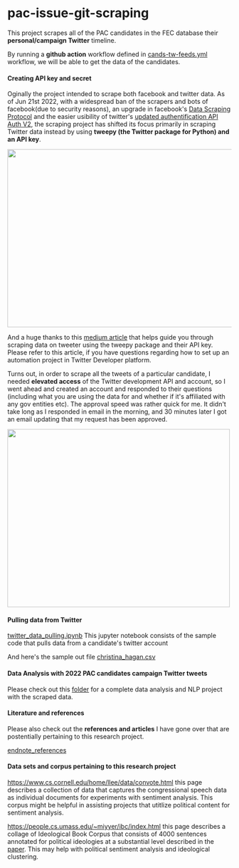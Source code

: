 # pac-issue-git-scraping
This project scrapes all of the PAC candidates in the FEC database their **personal/campaign Twitter** timeline. 


By running a **github action** workflow defined in [cands-tw-feeds.yml](.github/workflows/cands-tw-feeds.yml) workflow, we will be able to get the data of the candidates.
#### Creating API key and secret
Oginally the project intended to scrape both facebook and twitter data. As of Jun 21st 2022, with a widespread ban of the scrapers and bots of facebook(due to security reasons), an upgrade in facebook's [Data Scraping Protocol](https://developers.facebook.com/docs/development/terms-and-policies/automated-data-collection/) and the easier usibility of twitter's [updated authentification API Auth V2](https://developer.twitter.com/en/docs/authentication/oauth-2-0), the scraping project has shifted its focus primarily in scraping Twitter data instead by using **tweepy (the Twitter package for Python) and an API key**. 

<img src="https://github.com/shiyis/pac-cands-git-scraping/blob/main/img/tw-api-interface.png" width="750" height="400">

And a huge thanks to this [medium article](https://dev.to/twitterdev/a-comprehensive-guide-for-using-the-twitter-api-v2-using-tweepy-in-python-15d9) that helps guide you through scraping data on tweeter using the tweepy package and their API key. Please refer to this article, if you have questions regarding how to set up an automation project in Twitter Developer platform.

Turns out, in order to scrape all the tweets of a particular candidate, I needed **elevated access** of the Twitter development API and account, so I went ahead and created an account and responded to their questions (including what you are using the data for and whether if it's affiliated with any gov entities etc). The approval speed was rather quick for me. It didn't take long as I responded in email in the morning, and 30 minutes later I got an email updating that my request has been approved. 

<img src="https://github.com/shiyis/pac-cands-git-scraping/blob/main/img/tw-ea-email.png" width="500" height="400">

#### Pulling data from Twitter
[twitter_data_pulling.ipynb](./twitter_data_pulling.ipynb) This jupyter notebook consists of the sample code that pulls data from a candidate's twitter account 

And here's the sample out file [christina_hagan.csv](./out.csv)


#### Data Analysis with 2022 PAC candidates campaign Twitter tweets

Please check out this [folder](https://github.com/shiyis/data_analysis_python/tree/python/pac_issues_analysis) for a complete data analysis and NLP project with the scraped data. 


#### Literature and references
Please also check out the **references and articles** I have gone over that are postentially pertaining to this research project. 

[endnote_references](endnote_references.txt)



#### Data sets and corpus pertaining to this research project

https://www.cs.cornell.edu/home/llee/data/convote.html
this page describes a collection of data that captures the congressional speech data as individual documents for experiments with sentiment analysis. This corpus might be helpful in assisting projects that utitlize political content for sentiment analysis.

https://people.cs.umass.edu/~miyyer/ibc/index.html 
this page describes a collage of Ideological Book Corpus that consists of 4000 sentences annotated for political ideologies at a substantial level described in the [paper](https://people.cs.umass.edu/~miyyer/pubs/2014_RNN_framing.pdf). This may help with political sentiment analysis and ideological clustering.


